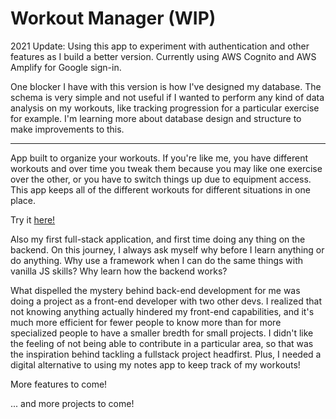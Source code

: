# Workout Manager (WIP)

2021 Update: Using this app to experiment with authentication and other features as I build a better version. Currently using AWS Cognito and AWS Amplify for Google sign-in.

One blocker I have with this version is how I've designed my database. The schema is very simple and not useful if I wanted to perform any kind of data analysis on my workouts, like tracking progression for a particular exercise for example.
I'm learning more about database design and structure to make improvements to this.

-------------------------------------------------------------------------------------------------------------------------

App built to organize your workouts. If you're like me, you have different workouts and over time you tweak them because
you may like one exercise over the other, or you have to switch things up due to equipment access.
This app keeps all of the different workouts for different situations in one place.

Try it [here!](https://flamboyant-golick-e73a92.netlify.app/)

Also my first full-stack application, and first time doing any thing on the backend. On this journey, I always ask myself why before I learn anything or do anything. Why use a framework when I can do the same things with vanilla JS skills?
Why learn how the backend works?

What dispelled the mystery behind back-end development for me was doing a project as a front-end developer with two other devs. I realized that not knowing anything actually hindered my front-end capabilities, and it's much more efficient for fewer people to know more than for more specialized people to have a smaller bredth for small projects. I didn't like the feeling of not being able to contribute in a particular area, so that was the inspiration behind tackling a fullstack project headfirst. Plus, I needed a digital alternative to using my notes app to keep track of my workouts!

More features to come!

... and more projects to come!
